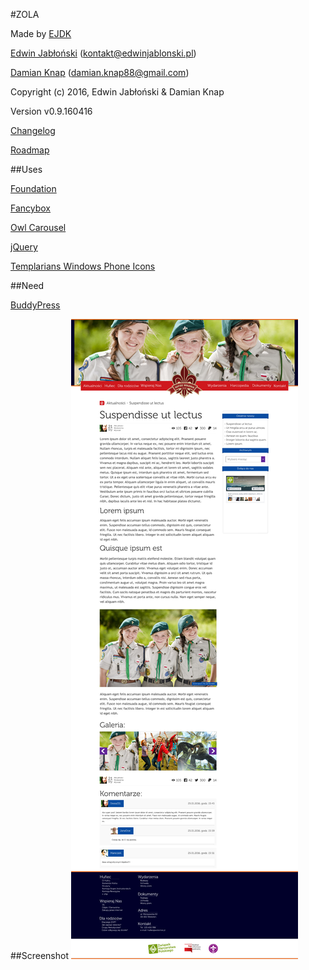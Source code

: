 #ZOLA

Made by [EJDK](https://ejdk.pl)

[Edwin Jabłoński](https://edwinjablonski.pl) (kontakt@edwinjablonski.pl)

[Damian Knap](damianknap.pl) (damian.knap88@gmail.com)

Copyright (c) 2016, Edwin Jabłoński & Damian Knap

Version v0.9.160416

[Changelog](CHANGELOG.md)

[Roadmap](ROADMAP.md)

##Uses

[Foundation](http://foundation.zurb.com/)

[Fancybox](http://fancyapps.com/fancybox/)

[Owl Carousel](http://www.owlcarousel.owlgraphic.com/)

[jQuery](https://jquery.com/)

[Templarians Windows Phone Icons](https://github.com/Templarian/WindowsIcons)

##Need

[BuddyPress](https://buddypress.org/)

##Screenshot
![alt text](README.jpg "ZOLA")
